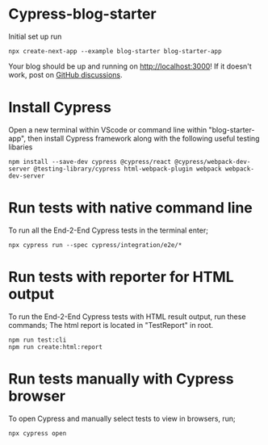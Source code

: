 # Cypress-blog-starter

Initial set up run

```
npx create-next-app --example blog-starter blog-starter-app

```

Your blog should be up and running on [http://localhost:3000](http://localhost:3000)! If it doesn't work, post on [GitHub discussions](https://github.com/vercel/next.js/discussions).

# Install Cypress

Open a new terminal within VScode or command line within "blog-starter-app", then install Cypress framework along with the following useful testing libaries

```
npm install --save-dev cypress @cypress/react @cypress/webpack-dev-server @testing-library/cypress html-webpack-plugin webpack webpack-dev-server

```

# Run tests with native command line

To run all the End-2-End Cypress tests in the terminal enter;

```
npx cypress run --spec cypress/integration/e2e/*

```

# Run tests with reporter for HTML output

To run the End-2-End Cypress tests with HTML result output, run these commands;
The html report is located in "TestReport" in root.

```
npm run test:cli
npm run create:html:report

```

# Run tests manually with Cypress browser 

To open Cypress and manually select tests to view in browsers, run;

```
npx cypress open

```